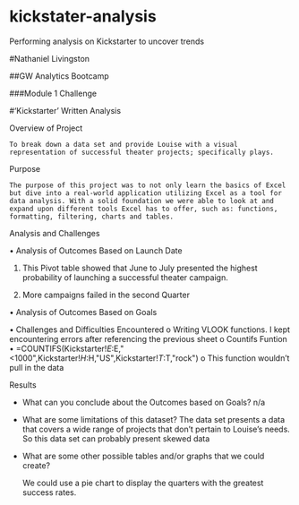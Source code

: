 # kickstater-analysis
Performing analysis on Kickstarter to uncover trends


#Nathaniel Livingston

##GW Analytics Bootcamp

###Module 1 Challenge

#‘Kickstarter’ Written Analysis

Overview of Project

	To break down a data set and provide Louise with a visual representation of successful theater projects; specifically plays.


Purpose

	The purpose of this project was to not only learn the basics of Excel but dive into a real-world application utilizing Excel as a tool for data analysis. With a solid foundation we were able to look at and expand upon different tools Excel has to offer, such as: functions, formatting, filtering, charts and tables.


Analysis and Challenges




• Analysis of Outcomes Based on Launch Date
	
1. This Pivot table showed that June to July presented the highest probability of launching a successful theater campaign. 

2. More campaigns failed in the second Quarter

• Analysis of Outcomes Based on Goals


	


• Challenges and Difficulties Encountered
o Writing VLOOK functions. I kept encountering errors after referencing the previous sheet
o Countifs Funtion
• =COUNTIFS(Kickstarter!$E:$E,"<1000",Kickstarter!$H:$H,"US",Kickstarter!$T:$T,"rock") 
o This function wouldn’t pull in the data 

Results


- What can you conclude about the Outcomes based on Goals?
	n/a



- What are some limitations of this dataset?
	The data set presents a data that covers a wide range of projects that don’t pertain to Louise’s needs. So this data set can probably present skewed data

	

- What are some other possible tables and/or graphs that we could create?
	
	We could use a pie chart to display the quarters with the greatest success rates. 




